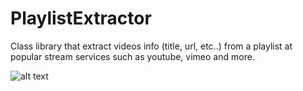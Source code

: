 # PlaylistExtractor
Class library that extract videos info (title, url, etc..) from a playlist at popular stream services such as youtube, vimeo and more.

![alt text](http://i63.tinypic.com/e5qt5w.jpg)

